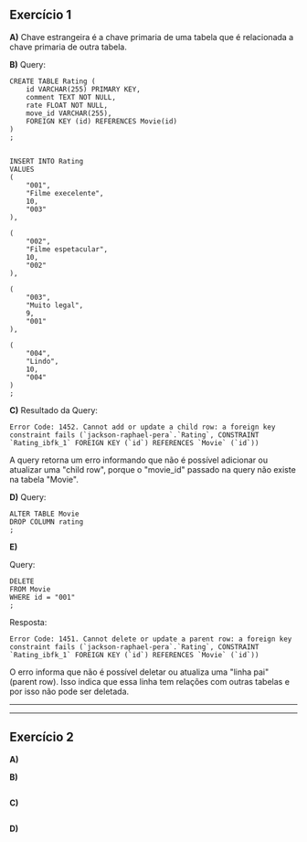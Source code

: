 ## Exercício 1
**A)** Chave estrangeira é a chave primaria de uma tabela que é relacionada a chave primaria de outra tabela.

**B)** Query:
```
CREATE TABLE Rating (
	id VARCHAR(255) PRIMARY KEY,
    comment TEXT NOT NULL,
    rate FLOAT NOT NULL,
    move_id VARCHAR(255),
    FOREIGN KEY (id) REFERENCES Movie(id)
)
;


INSERT INTO Rating
VALUES
(
	"001",
    "Filme execelente",
    10,
    "003"
),

(
	"002",
    "Filme espetacular",
    10,
    "002"
),

(
	"003",
    "Muito legal",
    9,
    "001"
),

(
	"004",
    "Lindo",
    10,
    "004"
)
;
```

**C)** Resultado da Query:
```
Error Code: 1452. Cannot add or update a child row: a foreign key constraint fails (`jackson-raphael-pera`.`Rating`, CONSTRAINT `Rating_ibfk_1` FOREIGN KEY (`id`) REFERENCES `Movie` (`id`))
```
A query retorna um erro informando que não é possível adicionar ou atualizar uma "child row", porque o "movie_id" passado na query não existe na tabela "Movie".

**D)** Query:
```
ALTER TABLE Movie
DROP COLUMN rating
;
```

**E)**

Query:
```
DELETE
FROM Movie
WHERE id = "001"
;
```

Resposta:
```
Error Code: 1451. Cannot delete or update a parent row: a foreign key constraint fails (`jackson-raphael-pera`.`Rating`, CONSTRAINT `Rating_ibfk_1` FOREIGN KEY (`id`) REFERENCES `Movie` (`id`))

```
O erro informa que não é possível deletar ou atualiza uma "linha pai" (parent row).
Isso indica que essa linha tem relações com outras tabelas e por isso não pode ser deletada.


---------------
---------------

## Exercício 2

**A)**


**B)**
```

```

**C)**
```

```

**D)**
```

```

